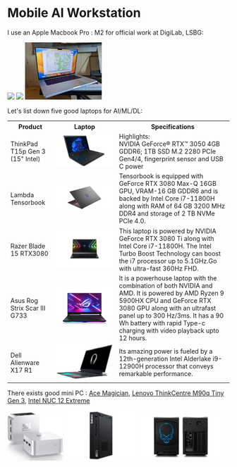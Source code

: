 # Mobile AI Workstation

I use an Apple Macbook Pro : M2 for official work at DigiLab, LSBG:


<img src="../img/aa.png" width=27%><a> </a><img src="../img/a1.png" width=34.5%><a> </a><img src="../img/a3.jpg" width=34.5%>

Let's list down five good laptops for AI/ML/DL:

<table style="width:100%" >
<tr>
<th>Product</th>
<th>Laptop</th>
<th>Specifications</th>
</tr>

<tr>
<td>ThinkPad T15p Gen 3 (15" Intel)</td>
<td><img src="img/tp.png"></td>
<td>
Highlights: <br />
NVIDIA GeForce® RTX™ 3050 4GB GDDR6;  1TB SSD M.2 2280 PCIe Gen4/4, fingerprint sensor and USB C power
</td>
</tr>

<tr>
<td>Lambda Tensorbook</td>
<td><img src="img/tensorbook.png"></td>
<td>Tensorbook is equipped with GeForce RTX 3080 Max-Q 16GB GPU, VRAM-16 GB GDDR6 and is backed by Intel Core i7-11800H along with RAM of 64 GB 3200 MHz DDR4 and storage of 2 TB NVMe PCIe 4.0. </td>
</tr>

<tr>
<td>Razer Blade 15 RTX3080</td>
<td><img src="img/blade.png"></td>
<td>This laptop is powered by NVIDIA GeForce RTX 3080 Ti along with Intel Core i7-11800H. The Intel Turbo Boost Technology can boost the i7 processor up to 5.1GHz.Go with ultra-fast 360Hz FHD.  </td>
</tr>

<tr>
<td>Asus Rog Strix Scar III G733</td>
<td><img src="img/asus.png"></td>
<td>It is a powerhouse laptop with the combination of both NVIDIA and AMD. It is powered by AMD Ryzen 9 5900HX CPU and GeForce RTX 3080 GPU along with an ultrafast panel up to 300 Hz/3ms. It has a 90 Wh battery with rapid Type-c charging with video playback upto 12 hours.</td>
</tr>

<tr>
<td>Dell Alienware X17 R1</td>
<td><img src="img/alienware.png"></td>
<td>Its amazing power is fueled by a 12th-generation Intel Alderlake i9-12900H processor that conveys remarkable performance.</td>
</tr>
</table>

There exists good mini PC : [Ace Magician](https://acemagicians.com/), [Lenovo ThinkCentre M90q Tiny Gen 3](https://www.lenovo.com/de/de/desktops-and-all-in-ones/thinkcentre/m-series-tiny/ThinkCentre-M90q-Gen-3/p/LEN102C0021), [Intel NUC 12 Extreme](https://www.intel.com/content/www/us/en/products/docs/boards-kits/nuc/mini-pcs/nuc-12-extreme.html)

<img src="../img/ace.jpg" width=25%><a> </a><img src="../img/tc.webp" width=32%><a> </a><img src="../img/int.jpg" width=39%>